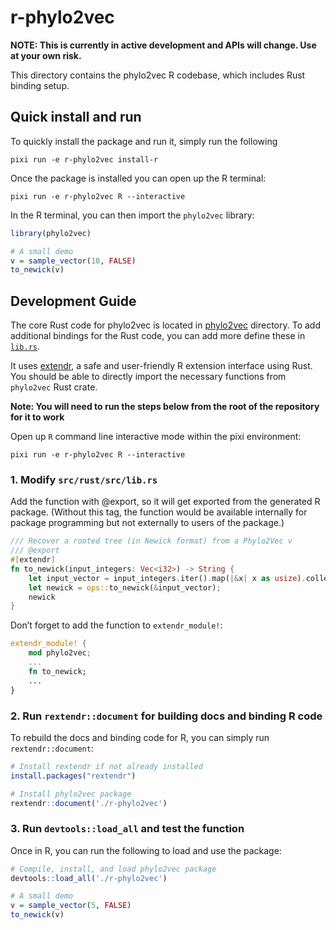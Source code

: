 # r-phylo2vec

**NOTE: This is currently in active development and APIs will change. Use at
your own risk.**

This directory contains the phylo2vec R codebase, which includes Rust binding
setup.

## Quick install and run

To quickly install the package and run it, simply run the following

```console
pixi run -e r-phylo2vec install-r
```

Once the package is installed you can open up the R terminal:

```console
pixi run -e r-phylo2vec R --interactive
```

In the R terminal, you can then import the `phylo2vec` library:

```R
library(phylo2vec)

# A small demo
v = sample_vector(10, FALSE)
to_newick(v)
```

## Development Guide

The core Rust code for phylo2vec is located in [phylo2vec](../phylo2vec)
directory. To add additional bindings for the Rust code, you can add more define
these in [`lib.rs`](./src/rust/src/lib.rs).

It uses [extendr](https://github.com/extendr/extendr), a safe and user-friendly
R extension interface using Rust. You should be able to directly import the
necessary functions from `phylo2vec` Rust crate.

**Note: You will need to run the steps below from the root of the repository for
it to work**

Open up `R` command line interactive mode within the pixi environment:

```console
pixi run -e r-phylo2vec R --interactive
```

### 1. Modify `src/rust/src/lib.rs`

Add the function with @export, so it will get exported from the generated R
package. (Without this tag, the function would be available internally for
package programming but not externally to users of the package.)

```Rust
/// Recover a rooted tree (in Newick format) from a Phylo2Vec v
/// @export
#[extendr]
fn to_newick(input_integers: Vec<i32>) -> String {
    let input_vector = input_integers.iter().map(|&x| x as usize).collect();
    let newick = ops::to_newick(&input_vector);
    newick
}
```

Don’t forget to add the function to `extendr_module!`:

```Rust
extendr_module! {
    mod phylo2vec;
    ...
    fn to_newick;
    ...
}
```

### 2. Run `rextendr::document` for building docs and binding R code

To rebuild the docs and binding code for R, you can simply run
`rextendr::document`:

```R
# Install rextendr if not already installed
install.packages("rextendr")

# Install phylo2vec package
rextendr::document('./r-phylo2vec')
```

### 3. Run `devtools::load_all` and test the function

Once in R, you can run the following to load and use the package:

```R
# Compile, install, and load phylo2vec package
devtools::load_all('./r-phylo2vec')

# A small demo
v = sample_vector(5, FALSE)
to_newick(v)
```

